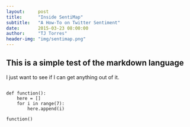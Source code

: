 ```yaml
---
layout:     post
title:      "Inside SentiMap"
subtitle:   "A How-To on Twitter Sentiment"
date:       2015-03-23 08:00:00
author:     "TJ Torres"
header-img: "img/sentimap.png"
---
```



## This is a simple test of the markdown language ##

I just want to see if I can get anything out of it.


```

def function():
	here = []
	for i in range(7):
		here.append(i)

function()
```

